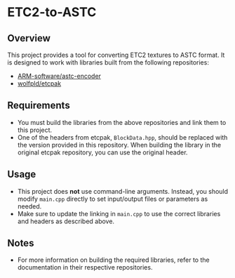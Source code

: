 # ETC2-to-ASTC

## Overview
This project provides a tool for converting ETC2 textures to ASTC format. It is designed to work with libraries built from the following repositories:

- [ARM-software/astc-encoder](https://github.com/ARM-software/astc-encoder/)
- [wolfpld/etcpak](https://github.com/wolfpld/etcpak)

## Requirements
- You must build the libraries from the above repositories and link them to this project.
- One of the headers from etcpak, `BlockData.hpp`, should be replaced with the version provided in this repository. When building the library in the original etcpak repository, you can use the original header.

## Usage
- This project does **not** use command-line arguments. Instead, you should modify `main.cpp` directly to set input/output files or parameters as needed.
- Make sure to update the linking in `main.cpp` to use the correct libraries and headers as described above.

## Notes
- For more information on building the required libraries, refer to the documentation in their respective repositories. 